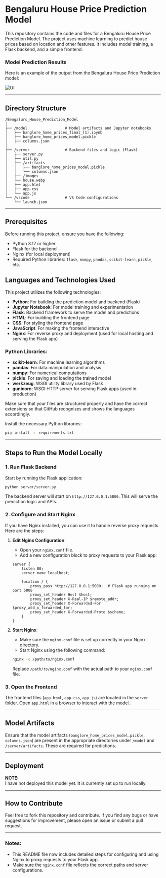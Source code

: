 # Bengaluru House Price Prediction Model

This repository contains the code and files for a Bengaluru House Price Prediction Model. The project uses machine learning to predict house prices based on location and other features. It includes model training, a Flask backend, and a simple frontend.

### Model Prediction Results

Here is an example of the output from the Bengaluru House Price Prediction model:

![UI](https://github.com/user-attachments/assets/7d81e333-60d8-4e3d-b177-963662b22ed7)

---

## Directory Structure

```
/Bengaluru_House_Prediction_Model
│
├── /model                 # Model artifacts and Jupyter notebooks
│   ├── banglore_home_prices_final_(1).ipynb
│   ├── banglore_home_prices_model.pickle
│   ├── columns.json
│
├── /server                # Backend files and logic (Flask)
│   ├── server.py
│   ├── util.py
│   ├── /artifacts
│   │   ├── banglore_home_prices_model.pickle
│   │   └── columns.json
│   ├── /images
│   └── house.webp
│   ├── app.html
│   ├── app.css
│   └── app.js
└── /vscode                # VS Code configurations
    └── launch.json
```

---

## Prerequisites

Before running this project, ensure you have the following:

- Python 3.12 or higher
- Flask for the backend
- Nginx (for local deployment)
- Required Python libraries: `flask`, `numpy`, `pandas`, `scikit-learn`, `pickle`, etc.

## Languages and Technologies Used

This project utilizes the following technologies:

- **Python**: For building the prediction model and backend (Flask)
- **Jupyter Notebook**: For model training and experimentation
- **Flask**: Backend framework to serve the model and predictions
- **HTML**: For building the frontend page
- **CSS**: For styling the frontend page
- **JavaScript**: For making the frontend interactive
- **Nginx**: For reverse proxy and deployment (used for local hosting and serving the Flask app)

### Python Libraries:
- **scikit-learn**: For machine learning algorithms
- **pandas**: For data manipulation and analysis
- **numpy**: For numerical computations
- **pickle**: For saving and loading the trained model
- **werkzeug**: WSGI utility library used by Flask
- **gunicorn**: WSGI HTTP server for serving Flask apps (used in production)

Make sure that your files are structured properly and have the correct extensions so that GitHub recognizes and shows the languages accordingly.


  
Install the necessary Python libraries:

```bash
pip install -r requirements.txt
```

---

## Steps to Run the Model Locally

### 1. **Run Flask Backend**

Start by running the Flask application:

```bash
python server/server.py
```

The backend server will start on `http://127.0.0.1:5000`. This will serve the prediction logic and APIs.

### 2. **Configure and Start Nginx**

If you have Nginx installed, you can use it to handle reverse proxy requests. Here are the steps:

1. **Edit Nginx Configuration**:
   - Open your `nginx.conf` file.
   - Add a new configuration block to proxy requests to your Flask app:

   ```nginx
   server {
       listen 80;
       server_name localhost;

       location / {
           proxy_pass http://127.0.0.1:5000;  # Flask app running on port 5000
           proxy_set_header Host $host;
           proxy_set_header X-Real-IP $remote_addr;
           proxy_set_header X-Forwarded-For $proxy_add_x_forwarded_for;
           proxy_set_header X-Forwarded-Proto $scheme;
       }
   }
   ```

2. **Start Nginx**:
   - Make sure the `nginx.conf` file is set up correctly in your Nginx directory.
   - Start Nginx using the following command:

   ```bash
   nginx -c /path/to/nginx.conf
   ```

   Replace `/path/to/nginx.conf` with the actual path to your `nginx.conf` file.

### 3. **Open the Frontend**

The frontend files (`app.html`, `app.css`, `app.js`) are located in the `server` folder. Open `app.html` in a browser to interact with the model.

---

## Model Artifacts

Ensure that the model artifacts (`banglore_home_prices_model.pickle`, `columns.json`) are present in the appropriate directories under `/model` and `/server/artifacts`. These are required for predictions.

---

## Deployment

**NOTE:**  
I have not deployed this model yet. It is currently set up to run locally.

---

## How to Contribute

Feel free to fork this repository and contribute. If you find any bugs or have suggestions for improvement, please open an issue or submit a pull request.

---

### Notes:

- This README file now includes detailed steps for configuring and using Nginx to proxy requests to your Flask app.
- Make sure the `nginx.conf` file reflects the correct paths and server configurations.
